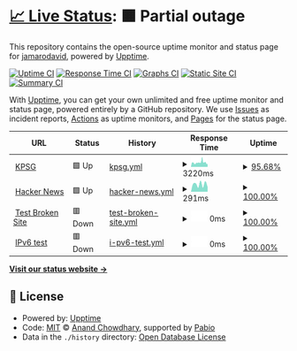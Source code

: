 # [📈 Live Status](https://jamarodavid.github.io/up): <!--live status--> **🟧 Partial outage**

This repository contains the open-source uptime monitor and status page for [jamarodavid](https://jamarodavid.github.io/up), powered by [Upptime](https://github.com/upptime/upptime).

[![Uptime CI](https://github.com/jamarodavid/up/workflows/Uptime%20CI/badge.svg)](https://github.com/jamarodavid/up/actions?query=workflow%3A%22Uptime+CI%22)
[![Response Time CI](https://github.com/jamarodavid/up/workflows/Response%20Time%20CI/badge.svg)](https://github.com/jamarodavid/up/actions?query=workflow%3A%22Response+Time+CI%22)
[![Graphs CI](https://github.com/jamarodavid/up/workflows/Graphs%20CI/badge.svg)](https://github.com/jamarodavid/up/actions?query=workflow%3A%22Graphs+CI%22)
[![Static Site CI](https://github.com/jamarodavid/up/workflows/Static%20Site%20CI/badge.svg)](https://github.com/jamarodavid/up/actions?query=workflow%3A%22Static+Site+CI%22)
[![Summary CI](https://github.com/jamarodavid/up/workflows/Summary%20CI/badge.svg)](https://github.com/jamarodavid/up/actions?query=workflow%3A%22Summary+CI%22)

With [Upptime](https://upptime.js.org), you can get your own unlimited and free uptime monitor and status page, powered entirely by a GitHub repository. We use [Issues](https://github.com/jamarodavid/up/issues) as incident reports, [Actions](https://github.com/jamarodavid/up/actions) as uptime monitors, and [Pages](https://jamarodavid.github.io/up) for the status page.

<!--start: status pages-->
<!-- This summary is generated by Upptime (https://github.com/upptime/upptime) -->
<!-- Do not edit this manually, your changes will be overwritten -->
<!-- prettier-ignore -->
| URL | Status | History | Response Time | Uptime |
| --- | ------ | ------- | ------------- | ------ |
| <img alt="" src="https://icons.duckduckgo.com/ip3/kpsg.com.ico" height="13"> [KPSG](https://kpsg.com/) | 🟩 Up | [kpsg.yml](https://github.com/jamarodavid/up/commits/HEAD/history/kpsg.yml) | <details><summary><img alt="Response time graph" src="./graphs/kpsg/response-time-week.png" height="20"> 3220ms</summary><br><a href="https://jamarodavid.github.io/up/history/kpsg"><img alt="Response time 2538" src="https://img.shields.io/endpoint?url=https%3A%2F%2Fraw.githubusercontent.com%2Fjamarodavid%2Fup%2FHEAD%2Fapi%2Fkpsg%2Fresponse-time.json"></a><br><a href="https://jamarodavid.github.io/up/history/kpsg"><img alt="24-hour response time 4233" src="https://img.shields.io/endpoint?url=https%3A%2F%2Fraw.githubusercontent.com%2Fjamarodavid%2Fup%2FHEAD%2Fapi%2Fkpsg%2Fresponse-time-day.json"></a><br><a href="https://jamarodavid.github.io/up/history/kpsg"><img alt="7-day response time 3220" src="https://img.shields.io/endpoint?url=https%3A%2F%2Fraw.githubusercontent.com%2Fjamarodavid%2Fup%2FHEAD%2Fapi%2Fkpsg%2Fresponse-time-week.json"></a><br><a href="https://jamarodavid.github.io/up/history/kpsg"><img alt="30-day response time 2502" src="https://img.shields.io/endpoint?url=https%3A%2F%2Fraw.githubusercontent.com%2Fjamarodavid%2Fup%2FHEAD%2Fapi%2Fkpsg%2Fresponse-time-month.json"></a><br><a href="https://jamarodavid.github.io/up/history/kpsg"><img alt="1-year response time 2538" src="https://img.shields.io/endpoint?url=https%3A%2F%2Fraw.githubusercontent.com%2Fjamarodavid%2Fup%2FHEAD%2Fapi%2Fkpsg%2Fresponse-time-year.json"></a></details> | <details><summary><a href="https://jamarodavid.github.io/up/history/kpsg">95.68%</a></summary><a href="https://jamarodavid.github.io/up/history/kpsg"><img alt="All-time uptime 98.86%" src="https://img.shields.io/endpoint?url=https%3A%2F%2Fraw.githubusercontent.com%2Fjamarodavid%2Fup%2FHEAD%2Fapi%2Fkpsg%2Fuptime.json"></a><br><a href="https://jamarodavid.github.io/up/history/kpsg"><img alt="24-hour uptime 79.20%" src="https://img.shields.io/endpoint?url=https%3A%2F%2Fraw.githubusercontent.com%2Fjamarodavid%2Fup%2FHEAD%2Fapi%2Fkpsg%2Fuptime-day.json"></a><br><a href="https://jamarodavid.github.io/up/history/kpsg"><img alt="7-day uptime 95.68%" src="https://img.shields.io/endpoint?url=https%3A%2F%2Fraw.githubusercontent.com%2Fjamarodavid%2Fup%2FHEAD%2Fapi%2Fkpsg%2Fuptime-week.json"></a><br><a href="https://jamarodavid.github.io/up/history/kpsg"><img alt="30-day uptime 98.57%" src="https://img.shields.io/endpoint?url=https%3A%2F%2Fraw.githubusercontent.com%2Fjamarodavid%2Fup%2FHEAD%2Fapi%2Fkpsg%2Fuptime-month.json"></a><br><a href="https://jamarodavid.github.io/up/history/kpsg"><img alt="1-year uptime 98.86%" src="https://img.shields.io/endpoint?url=https%3A%2F%2Fraw.githubusercontent.com%2Fjamarodavid%2Fup%2FHEAD%2Fapi%2Fkpsg%2Fuptime-year.json"></a></details>
| <img alt="" src="https://icons.duckduckgo.com/ip3/news.ycombinator.com.ico" height="13"> [Hacker News](https://news.ycombinator.com) | 🟩 Up | [hacker-news.yml](https://github.com/jamarodavid/up/commits/HEAD/history/hacker-news.yml) | <details><summary><img alt="Response time graph" src="./graphs/hacker-news/response-time-week.png" height="20"> 291ms</summary><br><a href="https://jamarodavid.github.io/up/history/hacker-news"><img alt="Response time 302" src="https://img.shields.io/endpoint?url=https%3A%2F%2Fraw.githubusercontent.com%2Fjamarodavid%2Fup%2FHEAD%2Fapi%2Fhacker-news%2Fresponse-time.json"></a><br><a href="https://jamarodavid.github.io/up/history/hacker-news"><img alt="24-hour response time 186" src="https://img.shields.io/endpoint?url=https%3A%2F%2Fraw.githubusercontent.com%2Fjamarodavid%2Fup%2FHEAD%2Fapi%2Fhacker-news%2Fresponse-time-day.json"></a><br><a href="https://jamarodavid.github.io/up/history/hacker-news"><img alt="7-day response time 291" src="https://img.shields.io/endpoint?url=https%3A%2F%2Fraw.githubusercontent.com%2Fjamarodavid%2Fup%2FHEAD%2Fapi%2Fhacker-news%2Fresponse-time-week.json"></a><br><a href="https://jamarodavid.github.io/up/history/hacker-news"><img alt="30-day response time 307" src="https://img.shields.io/endpoint?url=https%3A%2F%2Fraw.githubusercontent.com%2Fjamarodavid%2Fup%2FHEAD%2Fapi%2Fhacker-news%2Fresponse-time-month.json"></a><br><a href="https://jamarodavid.github.io/up/history/hacker-news"><img alt="1-year response time 302" src="https://img.shields.io/endpoint?url=https%3A%2F%2Fraw.githubusercontent.com%2Fjamarodavid%2Fup%2FHEAD%2Fapi%2Fhacker-news%2Fresponse-time-year.json"></a></details> | <details><summary><a href="https://jamarodavid.github.io/up/history/hacker-news">100.00%</a></summary><a href="https://jamarodavid.github.io/up/history/hacker-news"><img alt="All-time uptime 100.00%" src="https://img.shields.io/endpoint?url=https%3A%2F%2Fraw.githubusercontent.com%2Fjamarodavid%2Fup%2FHEAD%2Fapi%2Fhacker-news%2Fuptime.json"></a><br><a href="https://jamarodavid.github.io/up/history/hacker-news"><img alt="24-hour uptime 100.00%" src="https://img.shields.io/endpoint?url=https%3A%2F%2Fraw.githubusercontent.com%2Fjamarodavid%2Fup%2FHEAD%2Fapi%2Fhacker-news%2Fuptime-day.json"></a><br><a href="https://jamarodavid.github.io/up/history/hacker-news"><img alt="7-day uptime 100.00%" src="https://img.shields.io/endpoint?url=https%3A%2F%2Fraw.githubusercontent.com%2Fjamarodavid%2Fup%2FHEAD%2Fapi%2Fhacker-news%2Fuptime-week.json"></a><br><a href="https://jamarodavid.github.io/up/history/hacker-news"><img alt="30-day uptime 100.00%" src="https://img.shields.io/endpoint?url=https%3A%2F%2Fraw.githubusercontent.com%2Fjamarodavid%2Fup%2FHEAD%2Fapi%2Fhacker-news%2Fuptime-month.json"></a><br><a href="https://jamarodavid.github.io/up/history/hacker-news"><img alt="1-year uptime 99.99%" src="https://img.shields.io/endpoint?url=https%3A%2F%2Fraw.githubusercontent.com%2Fjamarodavid%2Fup%2FHEAD%2Fapi%2Fhacker-news%2Fuptime-year.json"></a></details>
| <img alt="" src="https://icons.duckduckgo.com/ip3/thissitedoesnotexist.koj.co.ico" height="13"> [Test Broken Site](https://thissitedoesnotexist.koj.co) | 🟥 Down | [test-broken-site.yml](https://github.com/jamarodavid/up/commits/HEAD/history/test-broken-site.yml) | <details><summary><img alt="Response time graph" src="./graphs/test-broken-site/response-time-week.png" height="20"> 0ms</summary><br><a href="https://jamarodavid.github.io/up/history/test-broken-site"><img alt="Response time 0" src="https://img.shields.io/endpoint?url=https%3A%2F%2Fraw.githubusercontent.com%2Fjamarodavid%2Fup%2FHEAD%2Fapi%2Ftest-broken-site%2Fresponse-time.json"></a><br><a href="https://jamarodavid.github.io/up/history/test-broken-site"><img alt="24-hour response time 0" src="https://img.shields.io/endpoint?url=https%3A%2F%2Fraw.githubusercontent.com%2Fjamarodavid%2Fup%2FHEAD%2Fapi%2Ftest-broken-site%2Fresponse-time-day.json"></a><br><a href="https://jamarodavid.github.io/up/history/test-broken-site"><img alt="7-day response time 0" src="https://img.shields.io/endpoint?url=https%3A%2F%2Fraw.githubusercontent.com%2Fjamarodavid%2Fup%2FHEAD%2Fapi%2Ftest-broken-site%2Fresponse-time-week.json"></a><br><a href="https://jamarodavid.github.io/up/history/test-broken-site"><img alt="30-day response time 0" src="https://img.shields.io/endpoint?url=https%3A%2F%2Fraw.githubusercontent.com%2Fjamarodavid%2Fup%2FHEAD%2Fapi%2Ftest-broken-site%2Fresponse-time-month.json"></a><br><a href="https://jamarodavid.github.io/up/history/test-broken-site"><img alt="1-year response time 0" src="https://img.shields.io/endpoint?url=https%3A%2F%2Fraw.githubusercontent.com%2Fjamarodavid%2Fup%2FHEAD%2Fapi%2Ftest-broken-site%2Fresponse-time-year.json"></a></details> | <details><summary><a href="https://jamarodavid.github.io/up/history/test-broken-site">100.00%</a></summary><a href="https://jamarodavid.github.io/up/history/test-broken-site"><img alt="All-time uptime 100.00%" src="https://img.shields.io/endpoint?url=https%3A%2F%2Fraw.githubusercontent.com%2Fjamarodavid%2Fup%2FHEAD%2Fapi%2Ftest-broken-site%2Fuptime.json"></a><br><a href="https://jamarodavid.github.io/up/history/test-broken-site"><img alt="24-hour uptime 100.00%" src="https://img.shields.io/endpoint?url=https%3A%2F%2Fraw.githubusercontent.com%2Fjamarodavid%2Fup%2FHEAD%2Fapi%2Ftest-broken-site%2Fuptime-day.json"></a><br><a href="https://jamarodavid.github.io/up/history/test-broken-site"><img alt="7-day uptime 100.00%" src="https://img.shields.io/endpoint?url=https%3A%2F%2Fraw.githubusercontent.com%2Fjamarodavid%2Fup%2FHEAD%2Fapi%2Ftest-broken-site%2Fuptime-week.json"></a><br><a href="https://jamarodavid.github.io/up/history/test-broken-site"><img alt="30-day uptime 100.00%" src="https://img.shields.io/endpoint?url=https%3A%2F%2Fraw.githubusercontent.com%2Fjamarodavid%2Fup%2FHEAD%2Fapi%2Ftest-broken-site%2Fuptime-month.json"></a><br><a href="https://jamarodavid.github.io/up/history/test-broken-site"><img alt="1-year uptime 100.00%" src="https://img.shields.io/endpoint?url=https%3A%2F%2Fraw.githubusercontent.com%2Fjamarodavid%2Fup%2FHEAD%2Fapi%2Ftest-broken-site%2Fuptime-year.json"></a></details>
| <img alt="" src="https://icons.duckduckgo.com/ip3/null.ico" height="13"> [IPv6 test](forwardemail.net) | 🟥 Down | [i-pv6-test.yml](https://github.com/jamarodavid/up/commits/HEAD/history/i-pv6-test.yml) | <details><summary><img alt="Response time graph" src="./graphs/i-pv6-test/response-time-week.png" height="20"> 0ms</summary><br><a href="https://jamarodavid.github.io/up/history/i-pv6-test"><img alt="Response time 0" src="https://img.shields.io/endpoint?url=https%3A%2F%2Fraw.githubusercontent.com%2Fjamarodavid%2Fup%2FHEAD%2Fapi%2Fi-pv6-test%2Fresponse-time.json"></a><br><a href="https://jamarodavid.github.io/up/history/i-pv6-test"><img alt="24-hour response time 0" src="https://img.shields.io/endpoint?url=https%3A%2F%2Fraw.githubusercontent.com%2Fjamarodavid%2Fup%2FHEAD%2Fapi%2Fi-pv6-test%2Fresponse-time-day.json"></a><br><a href="https://jamarodavid.github.io/up/history/i-pv6-test"><img alt="7-day response time 0" src="https://img.shields.io/endpoint?url=https%3A%2F%2Fraw.githubusercontent.com%2Fjamarodavid%2Fup%2FHEAD%2Fapi%2Fi-pv6-test%2Fresponse-time-week.json"></a><br><a href="https://jamarodavid.github.io/up/history/i-pv6-test"><img alt="30-day response time 0" src="https://img.shields.io/endpoint?url=https%3A%2F%2Fraw.githubusercontent.com%2Fjamarodavid%2Fup%2FHEAD%2Fapi%2Fi-pv6-test%2Fresponse-time-month.json"></a><br><a href="https://jamarodavid.github.io/up/history/i-pv6-test"><img alt="1-year response time 0" src="https://img.shields.io/endpoint?url=https%3A%2F%2Fraw.githubusercontent.com%2Fjamarodavid%2Fup%2FHEAD%2Fapi%2Fi-pv6-test%2Fresponse-time-year.json"></a></details> | <details><summary><a href="https://jamarodavid.github.io/up/history/i-pv6-test">100.00%</a></summary><a href="https://jamarodavid.github.io/up/history/i-pv6-test"><img alt="All-time uptime 100.00%" src="https://img.shields.io/endpoint?url=https%3A%2F%2Fraw.githubusercontent.com%2Fjamarodavid%2Fup%2FHEAD%2Fapi%2Fi-pv6-test%2Fuptime.json"></a><br><a href="https://jamarodavid.github.io/up/history/i-pv6-test"><img alt="24-hour uptime 100.00%" src="https://img.shields.io/endpoint?url=https%3A%2F%2Fraw.githubusercontent.com%2Fjamarodavid%2Fup%2FHEAD%2Fapi%2Fi-pv6-test%2Fuptime-day.json"></a><br><a href="https://jamarodavid.github.io/up/history/i-pv6-test"><img alt="7-day uptime 100.00%" src="https://img.shields.io/endpoint?url=https%3A%2F%2Fraw.githubusercontent.com%2Fjamarodavid%2Fup%2FHEAD%2Fapi%2Fi-pv6-test%2Fuptime-week.json"></a><br><a href="https://jamarodavid.github.io/up/history/i-pv6-test"><img alt="30-day uptime 100.00%" src="https://img.shields.io/endpoint?url=https%3A%2F%2Fraw.githubusercontent.com%2Fjamarodavid%2Fup%2FHEAD%2Fapi%2Fi-pv6-test%2Fuptime-month.json"></a><br><a href="https://jamarodavid.github.io/up/history/i-pv6-test"><img alt="1-year uptime 100.00%" src="https://img.shields.io/endpoint?url=https%3A%2F%2Fraw.githubusercontent.com%2Fjamarodavid%2Fup%2FHEAD%2Fapi%2Fi-pv6-test%2Fuptime-year.json"></a></details>

<!--end: status pages-->

[**Visit our status website →**](https://jamarodavid.github.io/up)

## 📄 License

- Powered by: [Upptime](https://github.com/upptime/upptime)
- Code: [MIT](./LICENSE) © [Anand Chowdhary](https://anandchowdhary.com), supported by [Pabio](https://pabio.com)
- Data in the `./history` directory: [Open Database License](https://opendatacommons.org/licenses/odbl/1-0/)
